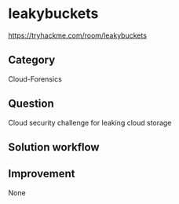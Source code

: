 # leakybuckets

https://tryhackme.com/room/leakybuckets

## Category

Cloud-Forensics

## Question

Cloud security challenge for leaking cloud storage

## Solution workflow


## Improvement
None
